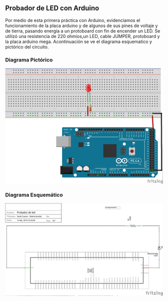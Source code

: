 ## Probador de LED con Arduino
Por medio de esta primera práctica con Arduino, evidenciamos el funcionamiento de la placa arduino y de algunos de sus pines de voltaje y de tierra, pasando energía a un protoboard con fin de encender un LED.
Se utilizó una resistencia de 220 ohmios,un LED, cable JUMPER, protoboard y la placa arduino mega.
Acontinuación se ve el diagrama esquematico y pictórico del circuito.
### Diagrama Pictórico
![alt text](pictorico.jpg)
### Diagrama Esquemático
![alt text](esquematico.jpg)
